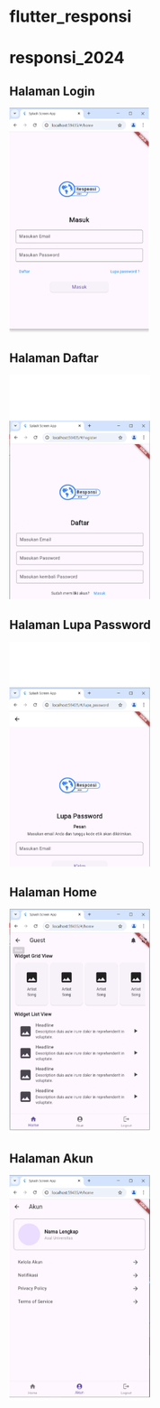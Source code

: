 # flutter_responsi

# responsi_2024


## Halaman Login
<img src="https://github.com/Novent6/responsi_uts_flutter/blob/main/login.png?raw=true" alt="Halaman Login" width="250"/>

## Halaman Daftar
<img src="https://github.com/Novent6/responsi_uts_flutter/blob/main/register.png?raw=true" alt="Halaman Daftar" width="250"/>

## Halaman Lupa Password
<img src="https://github.com/Novent6/responsi_uts_flutter/blob/main/lupa_pass.png?raw=true" alt="Halaman Lupa Password" width="250"/>

## Halaman Home
<img src="https://github.com/Novent6/responsi_uts_flutter/blob/main/home.png?raw=true" alt="Halaman Home" width="250"/>

## Halaman Akun
<img src="https://github.com/Novent6/responsi_uts_flutter/blob/main/akun.png?raw=true" alt="Halaman Akun" width="250"/>


